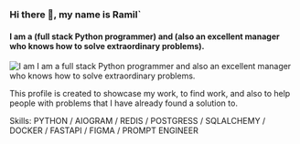 ### Hi there 👋, my name is Ramil`
#### I am a (**full stack Python programmer**) and (**also an excellent manager who knows how to solve extraordinary problems**).
![I am I am a full stack Python programmer and also an excellent manager who knows how to solve extraordinary problems.](https://arturssmirnovs.github.io/github-profile-readme-generator/images/banner.png)

This profile is created to showcase my work, to find work, and also to help people with problems that I have already found a solution to.

Skills: PYTHON / AIOGRAM / REDIS / POSTGRESS / SQLALCHEMY / DOCKER / FASTAPI / FIGMA / PROMPT ENGINEER




